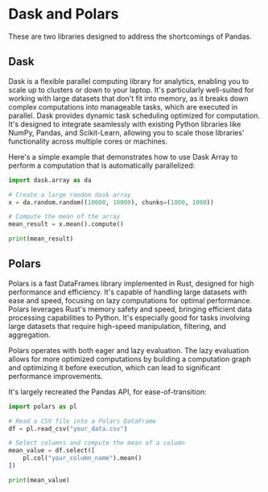# Dask and Polars

These are two libraries designed to address the shortcomings of Pandas.

## Dask

Dask is a flexible parallel computing library for analytics, enabling you to scale up to clusters or down to your laptop. It's particularly well-suited for working with large datasets that don't fit into memory, as it breaks down complex computations into manageable tasks, which are executed in parallel. Dask provides dynamic task scheduling optimized for computation. It's designed to integrate seamlessly with existing Python libraries like NumPy, Pandas, and Scikit-Learn, allowing you to scale those libraries' functionality across multiple cores or machines.

Here's a simple example that demonstrates how to use Dask Array to perform a computation that is automatically parallelized:

```python
import dask.array as da

# Create a large random dask array
x = da.random.random((10000, 10000), chunks=(1000, 1000))

# Compute the mean of the array
mean_result = x.mean().compute()

print(mean_result)
```

## Polars

Polars is a fast DataFrames library implemented in Rust, designed for high performance and efficiency. It's capable of handling large datasets with ease and speed, focusing on lazy computations for optimal performance. Polars leverages Rust's memory safety and speed, bringing efficient data processing capabilities to Python. It's especially good for tasks involving large datasets that require high-speed manipulation, filtering, and aggregation.

Polars operates with both eager and lazy evaluation. The lazy evaluation allows for more optimized computations by building a computation graph and optimizing it before execution, which can lead to significant performance improvements.

It's largely recreated the Pandas API, for ease-of-transition:

```python
import polars as pl

# Read a CSV file into a Polars DataFrame
df = pl.read_csv("your_data.csv")

# Select columns and compute the mean of a column
mean_value = df.select([
    pl.col("your_column_name").mean()
])

print(mean_value)
```